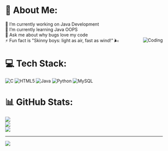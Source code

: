 # 💫 About Me:
🔭 I’m currently working on Java Development<br>🌱 I’m currently learning Java OOPS<br>💬 Ask me about why bugs love my code<br>⚡ Fun fact is "Skinny boys: light as air, fast as wind!" 🌬️
<img align="right" alt="Coding" src="https://camo.githubusercontent.com/920d8c0804c4a549c1e044d75ae1e235f55b540699f1392540d9e0172d67565e/68747470733a2f2f63646e2e6472696262626c652e636f6d2f75736572732f3636323436332f73637265656e73686f74732f333238313831372f6d656469612f36656462323262623933656335623832353631353663633237353565336365632e676966" data-canonical-src="https://cdn.dribbble.com/users/662463/screenshots/3281817/media/6edb22bb93ec5b8256156cc2755e3cec.gif" style="max-width: 100%; display: inline-block;" data-target="animated-image.originalImage">

# 💻 Tech Stack:
![C](https://img.shields.io/badge/c-%2300599C.svg?style=for-the-badge&logo=c&logoColor=white) ![HTML5](https://img.shields.io/badge/html5-%23E34F26.svg?style=for-the-badge&logo=html5&logoColor=white) ![Java](https://img.shields.io/badge/java-%23ED8B00.svg?style=for-the-badge&logo=openjdk&logoColor=white) ![Python](https://img.shields.io/badge/python-3670A0?style=for-the-badge&logo=python&logoColor=ffdd54) ![MySQL](https://img.shields.io/badge/mysql-4479A1.svg?style=for-the-badge&logo=mysql&logoColor=white)
# 📊 GitHub Stats:
![](https://github-readme-stats.vercel.app/api?username=sandyy404&theme=dark&hide_border=false&include_all_commits=true&count_private=true)<br/>
![](https://nirzak-streak-stats.vercel.app/?user=sandyy404&theme=dark&hide_border=false)<br/>
![](https://github-readme-stats.vercel.app/api/top-langs/?username=sandyy404&theme=dark&hide_border=false&include_all_commits=true&count_private=true&layout=compact)

---
[![](https://visitcount.itsvg.in/api?id=sandyy404&icon=0&color=0)](https://visitcount.itsvg.in)

<!-- Proudly created with GPRM ( https://gprm.itsvg.in ) -->
